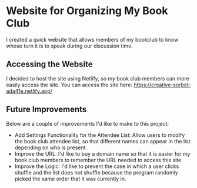 # Website for Organizing My Book Club
I created a quick website that allows members of my bookclub to know whose turn it is to speak during our discussion time. 

## Accessing the Website
I decided to host the site using Netlify, so my book club members can more easily access the site. You can access the site here: https://creative-sorbet-ada41e.netlify.app/ 

## Future Improvements
Below are a couple of improvements I'd like to make to this project:
* Add Settings Functionality for the Attendee List: Allow users to modify the book club attendee list, so that different names can appear in the list depending on who is present.
* Improve the URL: I'd like to buy a domain name so that it is easier for my book club members to remember the URL needed to access this site
* Improve the Logic: I'd like to prevent the case in which a user clicks shuffle and the list does not shuffle because the program randomly picked the same order that it was currently in.
